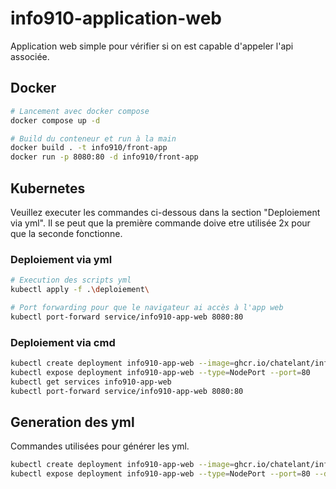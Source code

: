 # info910-application-web

Application web simple pour vérifier si on est capable d'appeler l'api associée.
## Docker

```bash
# Lancement avec docker compose
docker compose up -d
```
```bash
# Build du conteneur et run à la main
docker build . -t info910/front-app
docker run -p 8080:80 -d info910/front-app
```
## Kubernetes

Veuillez executer les commandes ci-dessous dans la section "Deploiement via yml".
Il se peut que la première commande doive etre utilisée 2x pour que la seconde fonctionne.

### Deploiement via yml
```bash
# Execution des scripts yml
kubectl apply -f .\deploiement\

# Port forwarding pour que le navigateur ai accès à l'app web
kubectl port-forward service/info910-app-web 8080:80
```

### Deploiement via cmd
```bash
kubectl create deployment info910-app-web --image=ghcr.io/chatelant/info910-front:main
kubectl expose deployment info910-app-web --type=NodePort --port=80
kubectl get services info910-app-web 
kubectl port-forward service/info910-app-web 8080:80
```

## Generation des yml
Commandes utilisées pour générer les yml.
```bash
kubectl create deployment info910-app-web --image=ghcr.io/chatelant/info910-front:main --dry-run=client -o yaml > .\deploiement\create.yml
kubectl expose deployment info910-app-web --type=NodePort --port=80 --dry-run=client -o yaml > .\deploiement\serve.yml
```

